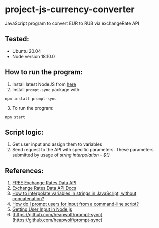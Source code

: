 # project-js-currency-converter

JavaScript program to convert EUR to RUB via exchangeRate API

## Tested:

- Ubuntu 20.04
- Node version 18.10.0

## How to run the program:

1. Install latest NodeJS from [here](https://nodejs.org/en/download/)
2. Install `prompt-sync` package with:

```shell
npm install prompt-sync
```

3. To run the program:

```shell
npm start
```

## Script logic:

1. Get user input and assign them to variables
2. Send request to the API with specific parameters. These parameters submitted by usage of _string interpolation - ${}_

## References:

1. [FREE Exchange Rates Data API](https://apilayer.com/marketplace/exchangerates_data-api)
2. [Exchange Rates Data API Docs](https://apilayer.com/marketplace/exchangerates_data-api#documentation-tab)
3. [How to interpolate variables in strings in JavaScript, without concatenation?](https://stackoverflow.com/questions/3304014/how-to-interpolate-variables-in-strings-in-javascript-without-concatenation)
4. [How do I prompt users for input from a command-line script?](https://nodejs.org/en/knowledge/command-line/how-to-prompt-for-command-line-input/)
5. [Getting User Input in Node.js](https://www.codecademy.com/article/getting-user-input-in-node-js)
6. [https://github.com/heapwolf/prompt-sync](https://github.com/heapwolf/prompt-sync)
